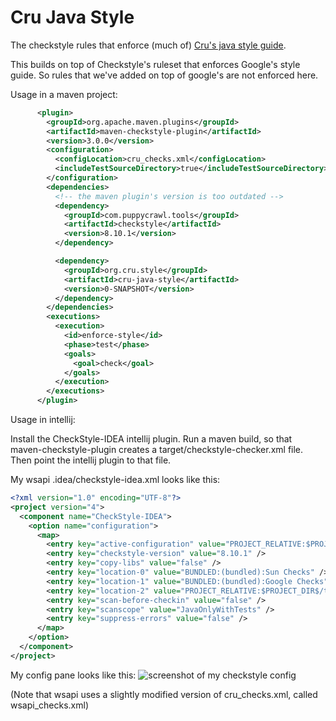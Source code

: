 Cru Java Style
==============
The checkstyle rules that enforce (much of) [Cru's java style guide](https://docs.google.com/document/d/16TGhx6nL3d3cjN8Rmpo-oY55ErTSUT6sZx8RVDTpgJU/edit?usp=sharing).

This builds on top of Checkstyle's ruleset that enforces Google's style guide.
So rules that we've added on top of google's are not enforced here.



Usage in a maven project:

```xml
      <plugin>
        <groupId>org.apache.maven.plugins</groupId>
        <artifactId>maven-checkstyle-plugin</artifactId>
        <version>3.0.0</version>
        <configuration>
          <configLocation>cru_checks.xml</configLocation>
          <includeTestSourceDirectory>true</includeTestSourceDirectory>
        </configuration>
        <dependencies>
          <!-- the maven plugin's version is too outdated -->
          <dependency>
            <groupId>com.puppycrawl.tools</groupId>
            <artifactId>checkstyle</artifactId>
            <version>8.10.1</version>
          </dependency>

          <dependency>
            <groupId>org.cru.style</groupId>
            <artifactId>cru-java-style</artifactId>
            <version>0-SNAPSHOT</version>
          </dependency>
        </dependencies>
        <executions>
          <execution>
            <id>enforce-style</id>
            <phase>test</phase>
            <goals>
              <goal>check</goal>
            </goals>
          </execution>
        </executions>
      </plugin>
```


Usage in intellij:

Install the CheckStyle-IDEA intellij plugin.
Run a maven build, so that maven-checkstyle-plugin creates a
target/checkstyle-checker.xml file.
Then point the intellij plugin to that file.

My wsapi .idea/checkstyle-idea.xml looks like this:

```xml
<?xml version="1.0" encoding="UTF-8"?>
<project version="4">
  <component name="CheckStyle-IDEA">
    <option name="configuration">
      <map>
        <entry key="active-configuration" value="PROJECT_RELATIVE:$PROJECT_DIR$/target/checkstyle-checker.xml:wsapi_checks" />
        <entry key="checkstyle-version" value="8.10.1" />
        <entry key="copy-libs" value="false" />
        <entry key="location-0" value="BUNDLED:(bundled):Sun Checks" />
        <entry key="location-1" value="BUNDLED:(bundled):Google Checks" />
        <entry key="location-2" value="PROJECT_RELATIVE:$PROJECT_DIR$/target/checkstyle-checker.xml:wsapi_checks" />
        <entry key="scan-before-checkin" value="false" />
        <entry key="scanscope" value="JavaOnlyWithTests" />
        <entry key="suppress-errors" value="false" />
      </map>
    </option>
  </component>
</project>
```

My config pane looks like this:
![screenshot of my checkstyle config](https://lh3.googleusercontent.com/II2OIYbchiGGXhDAGzdSAz5cb-t2-VXCWv-Y_AQtVZyZVSJNeoVWb12HlW68a3c_z5aIiX5H8aBsUZww9S8AKHsB8OFC14lJFXjT499XpSjfycldbITb6QRFeKjW5hocNy9fnCm8MKe2aqFyAlUH328oWBQqWRoSZa4P5E9sW03JM857hyPxxxe_TXMM56-gaX8M7w0Alr_ToiZ98cuc09VtF08_I1bTwxqcLuOt5azgR7TittmRcxQLPDEPxHoVwrBgslB9E4eynibp-O04nvFieSAEYnHrAa3HQxVjl9Bxt6dyr4Sk4-6r1sPbQhu27_AHoOTjjFXu5ayEMpCh-p0CdhEqg9-E5zj8y9hwkfGOZS-68u5gYJ4Y3QzfhIi11eEuhpgh5Ta-KHAG13BkEMeDKOd4ifRxt14QWHpqKYWxfDvpNSMA7W99nGrzudZ0EE3MTitmk0mH5KQSFIxCpyI1HpCYFBvEti_alti-OWRa0993qo7ax5p6_mhil41n1pJb9SONMdlXP5vUqsJkpeimrkobK1DbAQ-63PH5-AkLJ4DStGKgXOS7Iaiz8x2ujwT9HaPDdX2SRZQtrzY4zOLpMz7TBe3wvagvn-RCePFZ1hLS3ENXALXuU5PWtq_VXB8NR1kEmili-hl8UTu7D-ZAC0OwtSEkXUHm_0N13bxUORQDLiARaiV-UZ553wQ0Yvt2hny57ipOt0WmmA=w1440-h1058-no)

(Note that wsapi uses a slightly modified version of cru_checks.xml, called wsapi_checks.xml)
